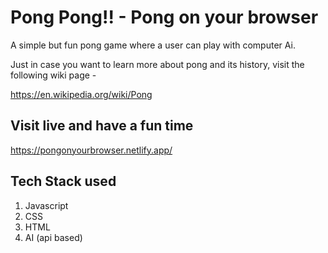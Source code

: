 # Pong Pong!! - Pong on your browser
A simple but fun pong game where a user can play with computer Ai. 

Just in case you want to learn more about pong and its history, visit the following wiki page -

https://en.wikipedia.org/wiki/Pong

## Visit live and have a fun time
https://pongonyourbrowser.netlify.app/

## Tech Stack used

  1. Javascript
  2. CSS
  3. HTML
  4. AI (api based)
